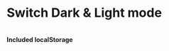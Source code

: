 <h1>Switch Dark <span style={{color: 'orangered'}}>&</span> Light mode</h1>
<br>
<b>Included localStorage</b>
